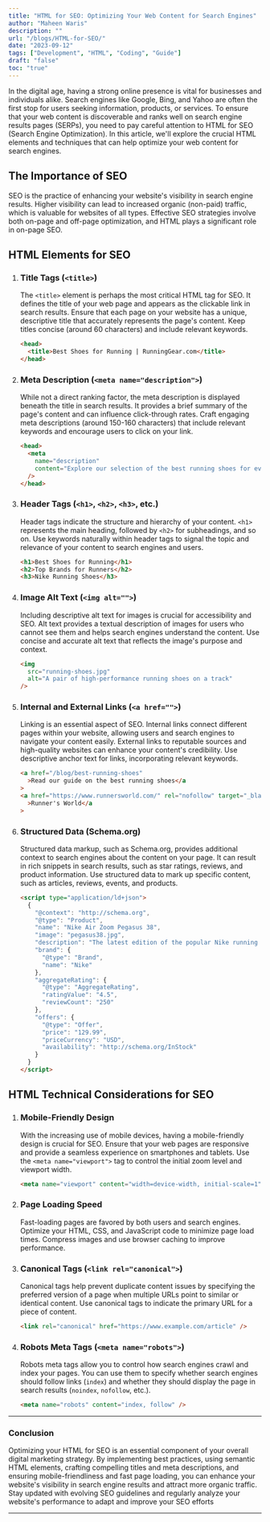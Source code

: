 ```yaml
---
title: "HTML for SEO: Optimizing Your Web Content for Search Engines"
author: "Maheen Waris"
description: ""
url: "/blogs/HTML-for-SEO/"
date: "2023-09-12"
tags: ["Development", "HTML", "Coding", "Guide"]
draft: "false"
toc: "true"
---
```


In the digital age, having a strong online presence is vital for businesses and individuals alike. Search engines like Google, Bing, and Yahoo are often the first stop for users seeking information, products, or services. To ensure that your web content is discoverable and ranks well on search engine results pages (SERPs), you need to pay careful attention to HTML for SEO (Search Engine Optimization). In this article, we'll explore the crucial HTML elements and techniques that can help optimize your web content for search engines.

## The Importance of SEO

SEO is the practice of enhancing your website's visibility in search engine results. Higher visibility can lead to increased organic (non-paid) traffic, which is valuable for websites of all types. Effective SEO strategies involve both on-page and off-page optimization, and HTML plays a significant role in on-page SEO.

## HTML Elements for SEO

1. ### Title Tags (`<title>`)

   The `<title>` element is perhaps the most critical HTML tag for SEO. It defines the title of your web page and appears as the clickable link in search results. Ensure that each page on your website has a unique, descriptive title that accurately represents the page's content. Keep titles concise (around 60 characters) and include relevant keywords.

   ```html
   <head>
     <title>Best Shoes for Running | RunningGear.com</title>
   </head>
   ```

2. ### Meta Description (`<meta name="description">`)

   While not a direct ranking factor, the meta description is displayed beneath the title in search results. It provides a brief summary of the page's content and can influence click-through rates. Craft engaging meta descriptions (around 150-160 characters) that include relevant keywords and encourage users to click on your link.

   ```html
   <head>
     <meta
       name="description"
       content="Explore our selection of the best running shoes for every type of runner. Discover top brands and find the perfect pair to enhance your performance."
     />
   </head>
   ```

3. ### Header Tags (`<h1>`, `<h2>`, `<h3>`, etc.)

   Header tags indicate the structure and hierarchy of your content. `<h1>` represents the main heading, followed by `<h2>` for subheadings, and so on. Use keywords naturally within header tags to signal the topic and relevance of your content to search engines and users.

   ```html
   <h1>Best Shoes for Running</h1>
   <h2>Top Brands for Runners</h2>
   <h3>Nike Running Shoes</h3>
   ```

4. ### Image Alt Text (`<img alt="">`)

   Including descriptive alt text for images is crucial for accessibility and SEO. Alt text provides a textual description of images for users who cannot see them and helps search engines understand the content. Use concise and accurate alt text that reflects the image's purpose and context.

   ```html
   <img
     src="running-shoes.jpg"
     alt="A pair of high-performance running shoes on a track"
   />
   ```

5. ### Internal and External Links (`<a href="">`)

   Linking is an essential aspect of SEO. Internal links connect different pages within your website, allowing users and search engines to navigate your content easily. External links to reputable sources and high-quality websites can enhance your content's credibility. Use descriptive anchor text for links, incorporating relevant keywords.

   ```html
   <a href="/blog/best-running-shoes"
     >Read our guide on the best running shoes</a
   >
   <a href="https://www.runnersworld.com/" rel="nofollow" target="_blank"
     >Runner's World</a
   >
   ```

6. ### Structured Data (Schema.org)

   Structured data markup, such as Schema.org, provides additional context to search engines about the content on your page. It can result in rich snippets in search results, such as star ratings, reviews, and product information. Use structured data to mark up specific content, such as articles, reviews, events, and products.

   ```html
   <script type="application/ld+json">
     {
       "@context": "http://schema.org",
       "@type": "Product",
       "name": "Nike Air Zoom Pegasus 38",
       "image": "pegasus38.jpg",
       "description": "The latest edition of the popular Nike running shoe...",
       "brand": {
         "@type": "Brand",
         "name": "Nike"
       },
       "aggregateRating": {
         "@type": "AggregateRating",
         "ratingValue": "4.5",
         "reviewCount": "250"
       },
       "offers": {
         "@type": "Offer",
         "price": "129.99",
         "priceCurrency": "USD",
         "availability": "http://schema.org/InStock"
       }
     }
   </script>
   ```

## HTML Technical Considerations for SEO

1. ### Mobile-Friendly Design

   With the increasing use of mobile devices, having a mobile-friendly design is crucial for SEO. Ensure that your web pages are responsive and provide a seamless experience on smartphones and tablets. Use the `<meta name="viewport">` tag to control the initial zoom level and viewport width.

   ```html
   <meta name="viewport" content="width=device-width, initial-scale=1" />
   ```

2. ### Page Loading Speed

   Fast-loading pages are favored by both users and search engines. Optimize your HTML, CSS, and JavaScript code to minimize page load times. Compress images and use browser caching to improve performance.

3. ### Canonical Tags (`<link rel="canonical">`)

   Canonical tags help prevent duplicate content issues by specifying the preferred version of a page when multiple URLs point to similar or identical content. Use canonical tags to indicate the primary URL for a piece of content.

   ```html
   <link rel="canonical" href="https://www.example.com/article" />
   ```

4. ### Robots Meta Tags (`<meta name="robots">`)

   Robots meta tags allow you to control how search engines crawl and index your pages. You can use them to specify whether search engines should follow links (`index`) and whether they should display the page in search results (`noindex`, `nofollow`, etc.).

   ```html
   <meta name="robots" content="index, follow" />
   ```

<hr>

### Conclusion

Optimizing your HTML for SEO is an essential component of your overall digital marketing strategy. By implementing best practices, using semantic HTML elements, crafting compelling titles and meta descriptions, and ensuring mobile-friendliness and fast page loading, you can enhance your website's visibility in search engine results and attract more organic traffic. Stay updated with evolving SEO guidelines and regularly analyze your website's performance to adapt and improve your SEO efforts

---
